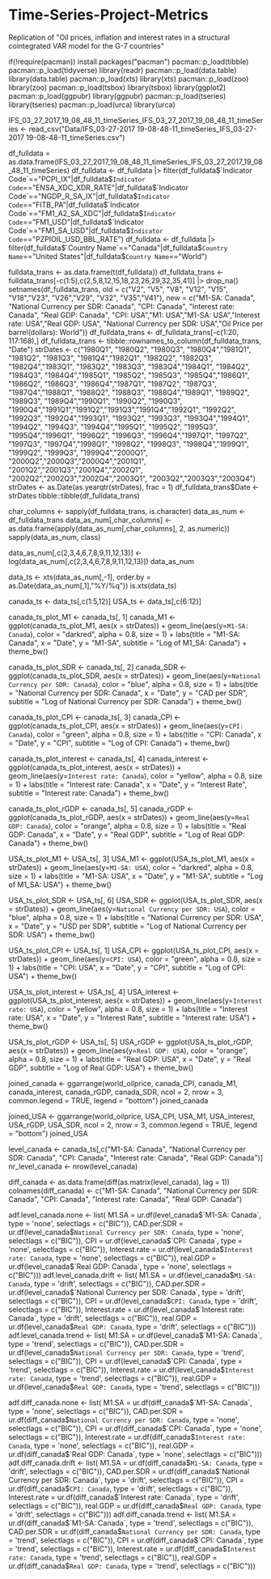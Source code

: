 # Time-Series-Project-Metrics
Replication of "Oil prices, inflation and interest rates in a structural cointegrated VAR model for the G-7 countries"

if(!require(pacman)) install.packages("pacman")
pacman::p_load(tibble)
pacman::p_load(tidyverse)
library(readr)
pacman::p_load(data.table)
library(data.table)
pacman::p_load(xts)
library(xts)
pacman::p_load(zoo)
library(zoo)
pacman::p_load(tsbox)
library(tsbox)
library(ggplot2)
pacman::p_load(ggpubr)
library(ggpubr)
pacman::p_load(tseries)
library(tseries)
pacman::p_load(urca)
library(urca)

IFS_03_27_2017_19_08_48_11_timeSeries_IFS_03_27_2017_19_08_48_11_timeSeries <- read_csv("Data/IFS_03-27-2017 19-08-48-11_timeSeries_IFS_03-27-2017 19-08-48-11_timeSeries.csv")


df_fulldata = as.data.frame(IFS_03_27_2017_19_08_48_11_timeSeries_IFS_03_27_2017_19_08_48_11_timeSeries)
df_fulldata <- df_fulldata |> filter(df_fulldata$`Indicator Code`=="PCPI_IX"|df_fulldata$`Indicator Code`=="ENSA_XDC_XDR_RATE"|df_fulldata$`Indicator Code`=="NGDP_R_SA_IX"|df_fulldata$`Indicator Code`=="FITB_PA"|df_fulldata$`Indicator Code`=="FM1_A2_SA_XDC"|df_fulldata$`Indicator Code`=="FM1_USD"|df_fulldata$`Indicator Code`=="FM1_SA_USD"|df_fulldata$`Indicator Code`=="PZPIOIL_USD_BBL_RATE") 
df_fulldata <- df_fulldata |> filter(df_fulldata$`Country Name`=="Canada"|df_fulldata$`Country Name`=="United States"|df_fulldata$`Country Name`=="World")


fulldata_trans <- as.data.frame(t(df_fulldata))
df_fulldata_trans <- fulldata_trans[-c(1:5),c(2,5,8,12,15,18,23,26,29,32,35,41)] |> drop_na()
setnames(df_fulldata_trans, old = c("V2", "V5", "V8", "V12", "V15", "V18","V23", "V26","V29", "V32", "V35","V41"), new = c("M1-SA: Canada", "National Currency per SDR: Canada", "CPI: Canada", "Interest rate: Canada", "Real GDP: Canada", "CPI: USA","M1: USA","M1-SA: USA","Interest rate: USA","Real GDP: USA", "National Currency per SDR: USA","Oil Price per barrel(dollars): World"))
df_fulldata_trans <- df_fulldata_trans[-c(1:20, 117:168),]
df_fulldata_trans <- tibble::rownames_to_column(df_fulldata_trans, "Date")
strDates <- c("1980Q1", "1980Q2", "1980Q3", "1980Q4","1981Q1", "1981Q2", "1981Q3", "1981Q4","1982Q1", "1982Q2", "1982Q3", "1982Q4","1983Q1", "1983Q2", "1983Q3", "1983Q4","1984Q1", "1984Q2", "1984Q3", "1984Q4","1985Q1", "1985Q2", "1985Q3", "1985Q4","1986Q1", "1986Q2", "1986Q3", "1986Q4","1987Q1", "1987Q2", "1987Q3", "1987Q4","1988Q1", "1988Q2", "1988Q3", "1988Q4","1989Q1", "1989Q2", "1989Q3", "1989Q4","1990Q1", "1990Q2", "1990Q3", "1990Q4","1991Q1","1991Q2","1991Q3","1991Q4","1992Q1", "1992Q2", "1992Q3", "1992Q4","1993Q1", "1993Q2", "1993Q3", "1993Q4","1994Q1", "1994Q2", "1994Q3", "1994Q4","1995Q1", "1995Q2", "1995Q3", "1995Q4","1996Q1", "1996Q2", "1996Q3", "1996Q4","1997Q1", "1997Q2", "1997Q3", "1997Q4","1998Q1", "1998Q2", "1998Q3", "1998Q4","1999Q1", "1999Q2", "1999Q3", "1999Q4","2000Q1", "2000Q2","2000Q3","2000Q4","2001Q1", "2001Q2","2001Q3","2001Q4","2002Q1", "2002Q2","2002Q3","2002Q4","2003Q1", "2003Q2","2003Q3","2003Q4")
strDates <- as.Date(as.yearqtr(strDates), frac = 1)
df_fulldata_trans$Date <- strDates
tibble::tibble(df_fulldata_trans)

char_columns <- sapply(df_fulldata_trans, is.character)
data_as_num <- df_fulldata_trans
data_as_num[,char_columns] <- as.data.frame(apply(data_as_num[,char_columns], 2, as.numeric))
sapply(data_as_num, class)

data_as_num[,c(2,3,4,6,7,8,9,11,12,13)] <- log(data_as_num[,c(2,3,4,6,7,8,9,11,12,13)])
data_as_num

data_ts <- xts(data_as_num[,-1], order.by = as.Date(data_as_num[,1],"%Y/%q"))
is.xts(data_ts)

canada_ts <- data_ts[,c(1:5,12)]
USA_ts <- data_ts[,c(6:12)]

canada_ts_plot_M1 <- canada_ts[, 1]
canada_M1 <- ggplot(canada_ts_plot_M1, aes(x = strDates)) +
    geom_line(aes(y=`M1-SA: Canada`), color = "darkred", alpha = 0.8, size = 1) +
    labs(title = "M1-SA: Canada", x = "Date", y = "M1-SA", subtitle = "Log of M1_SA: Canada") +
    theme_bw()

canada_ts_plot_SDR <- canada_ts[, 2]
canada_SDR <- ggplot(canada_ts_plot_SDR, aes(x = strDates)) +
    geom_line(aes(y=`National Currency per SDR: Canada`), color = "blue", alpha = 0.8, size = 1) +
    labs(title = "National Currency per SDR: Canada", x = "Date", y = "CAD per SDR", subtitle = "Log of National Currency per SDR: Canada") +
    theme_bw()

canada_ts_plot_CPI <- canada_ts[, 3]
canada_CPI <- ggplot(canada_ts_plot_CPI, aes(x = strDates)) +
    geom_line(aes(y=`CPI: Canada`), color = "green", alpha = 0.8, size = 1) +
    labs(title = "CPI: Canada", x = "Date", y = "CPI", subtitle = "Log of CPI: Canada") +
    theme_bw()

canada_ts_plot_interest <- canada_ts[, 4]
canada_interest <- ggplot(canada_ts_plot_interest, aes(x = strDates)) +
    geom_line(aes(y=`Interest rate: Canada`), color = "yellow", alpha = 0.8, size = 1) +
    labs(title = "Interest rate: Canada", x = "Date", y = "Interest Rate", subtitle = "Interest rate: Canada") +
    theme_bw()

canada_ts_plot_rGDP <- canada_ts[, 5]
canada_rGDP <- ggplot(canada_ts_plot_rGDP, aes(x = strDates)) +
    geom_line(aes(y=`Real GDP: Canada`), color = "orange", alpha = 0.8, size = 1) +
    labs(title = "Real GDP: Canada", x = "Date", y = "Real GDP", subtitle = "Log of Real GDP: Canada") +
    theme_bw()

USA_ts_plot_M1 <- USA_ts[, 3]
USA_M1 <- ggplot(USA_ts_plot_M1, aes(x = strDates)) +
    geom_line(aes(y=`M1-SA: USA`), color = "darkred", alpha = 0.8, size = 1) +
    labs(title = "M1-SA: USA", x = "Date", y = "M1-SA", subtitle = "Log of M1_SA: USA") +
    theme_bw()

USA_ts_plot_SDR <- USA_ts[, 6]
USA_SDR <- ggplot(USA_ts_plot_SDR, aes(x = strDates)) +
    geom_line(aes(y=`National Currency per SDR: USA`), color = "blue", alpha = 0.8, size = 1) +
    labs(title = "National Currency per SDR: USA", x = "Date", y = "USD per SDR", subtitle = "Log of National Currency per SDR: USA") +
    theme_bw()

USA_ts_plot_CPI <- USA_ts[, 1]
USA_CPI <- ggplot(USA_ts_plot_CPI, aes(x = strDates)) +
    geom_line(aes(y=`CPI: USA`), color = "green", alpha = 0.8, size = 1) +
    labs(title = "CPI: USA", x = "Date", y = "CPI", subtitle = "Log of CPI: USA") +
    theme_bw()

USA_ts_plot_interest <- USA_ts[, 4]
USA_interest <- ggplot(USA_ts_plot_interest, aes(x = strDates)) +
    geom_line(aes(y=`Interest rate: USA`), color = "yellow", alpha = 0.8, size = 1) +
    labs(title = "Interest rate: USA", x = "Date", y = "Interest Rate", subtitle = "Interest rate: USA") +
    theme_bw()

USA_ts_plot_rGDP <- USA_ts[, 5]
USA_rGDP <- ggplot(USA_ts_plot_rGDP, aes(x = strDates)) +
    geom_line(aes(y=`Real GDP: USA`), color = "orange", alpha = 0.8, size = 1) +
    labs(title = "Real GDP: USA", x = "Date", y = "Real GDP", subtitle = "Log of Real GDP: USA") +
    theme_bw()

joined_canada <- ggarrange(world_oilprice, canada_CPI, canada_M1, canada_interest, canada_rGDP, canada_SDR, ncol = 2, nrow = 3, common.legend = TRUE, legend = "bottom")
joined_canada

joined_USA <- ggarrange(world_oilprice, USA_CPI, USA_M1, USA_interest, USA_rGDP, USA_SDR, ncol = 2, nrow = 3, common.legend = TRUE, legend = "bottom")
joined_USA


level_canada <- canada_ts[,c("M1-SA: Canada", "National Currency per SDR: Canada", "CPI: Canada", "Interest rate: Canada", "Real GDP: Canada")]
nr_level_canada <- nrow(level_canada)

diff_canada <- as.data.frame(diff(as.matrix(level_canada), lag = 1))
colnames(diff_canada) <- c("M1-SA: Canada", "National Currency per SDR: Canada", "CPI: Canada", "Interest rate: Canada", "Real GDP: Canada")

adf.level_canada.none <- list(
    M1.SA = ur.df(level_canada$`M1-SA: Canada`, type = 'none', selectlags = c("BIC")),
    CAD.per.SDR = ur.df(level_canada$`National Currency per SDR: Canada`, type = 'none', selectlags = c("BIC")),
    CPI = ur.df(level_canada$`CPI: Canada`, type = 'none', selectlags = c("BIC")),
    Interest.rate = ur.df(level_canada$`Interest rate: Canada`, type = 'none', selectlags = c("BIC")),
    real.GDP = ur.df(level_canada$`Real GDP: Canada`, type = 'none', selectlags = c("BIC")))
adf.level_canada.drift <- list(
    M1.SA = ur.df(level_canada$`M1-SA: Canada`, type = 'drift', selectlags = c("BIC")),
    CAD.per.SDR = ur.df(level_canada$`National Currency per SDR: Canada`, type = 'drift', selectlags = c("BIC")),
    CPI = ur.df(level_canada$`CPI: Canada`, type = 'drift', selectlags = c("BIC")),
    Interest.rate = ur.df(level_canada$`Interest rate: Canada`, type = 'drift', selectlags = c("BIC")),
    real.GDP = ur.df(level_canada$`Real GDP: Canada`, type = 'drift', selectlags = c("BIC")))
adf.level_canada.trend <- list(
    M1.SA = ur.df(level_canada$`M1-SA: Canada`, type = 'trend', selectlags = c("BIC")),
    CAD.per.SDR = ur.df(level_canada$`National Currency per SDR: Canada`, type = 'trend', selectlags = c("BIC")),
    CPI = ur.df(level_canada$`CPI: Canada`, type = 'trend', selectlags = c("BIC")),
    Interest.rate = ur.df(level_canada$`Interest rate: Canada`, type = 'trend', selectlags = c("BIC")),
    real.GDP = ur.df(level_canada$`Real GDP: Canada`, type = 'trend', selectlags = c("BIC")))

adf.diff_canada.none <- list(
    M1.SA = ur.df(diff_canada$`M1-SA: Canada`, type = 'none', selectlags = c("BIC")),
    CAD.per.SDR = ur.df(diff_canada$`National Currency per SDR: Canada`, type = 'none', selectlags = c("BIC")),
    CPI = ur.df(diff_canada$`CPI: Canada`, type = 'none', selectlags = c("BIC")),
    Interest.rate = ur.df(diff_canada$`Interest rate: Canada`, type = 'none', selectlags = c("BIC")),
    real.GDP = ur.df(diff_canada$`Real GDP: Canada`, type = 'none', selectlags = c("BIC")))
adf.diff_canada.drift <- list(
    M1.SA = ur.df(diff_canada$`M1-SA: Canada`, type = 'drift', selectlags = c("BIC")),
    CAD.per.SDR = ur.df(diff_canada$`National Currency per SDR: Canada`, type = 'drift', selectlags = c("BIC")),
    CPI = ur.df(diff_canada$`CPI: Canada`, type = 'drift', selectlags = c("BIC")),
    Interest.rate = ur.df(diff_canada$`Interest rate: Canada`, type = 'drift', selectlags = c("BIC")),
    real.GDP = ur.df(diff_canada$`Real GDP: Canada`, type = 'drift', selectlags = c("BIC")))
adf.diff_canada.trend <- list(
    M1.SA = ur.df(diff_canada$`M1-SA: Canada`, type = 'trend', selectlags = c("BIC")),
    CAD.per.SDR = ur.df(diff_canada$`National Currency per SDR: Canada`, type = 'trend', selectlags = c("BIC")),
    CPI = ur.df(diff_canada$`CPI: Canada`, type = 'trend', selectlags = c("BIC")),
    Interest.rate = ur.df(diff_canada$`Interest rate: Canada`, type = 'trend', selectlags = c("BIC")),
    real.GDP = ur.df(diff_canada$`Real GDP: Canada`, type = 'trend', selectlags = c("BIC")))